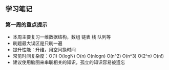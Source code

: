 ## 学习笔记
### 第一周的重点提示
* 本周主要复习一维数据结构，数组 链表 栈 队列等
* 刷题最大误区是只刷一遍
* 提升性能：升维，用空间换时间
* 常见时间复杂度：O(1) O(logN) O(n) O(nlogn) O(n^2) O(n^3) O(2^n) O(n!)
* 建议使用脑图来串联相关的知识，孤立的知识容易被遗忘